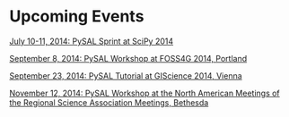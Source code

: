 Upcoming Events
===============

[July 10-11, 2014: PySAL Sprint at SciPy 2014](https://conference.scipy.org/scipy2014/schedule/presentation/1781/)

[September 8, 2014: PySAL Workshop at FOSS4G 2014,
Portland](https://2014.foss4g.org/schedule/workshops/#wshop-content-568)

[September 23, 2014: PySAL Tutorial at GIScience 2014,
Vienna](http://www.giscience.org/workshops_tutorials.html)

[November 12, 2014: PySAL Workshop at the North American Meetings of the
Regional Science Association Meetings,
Bethesda](http://www.narsc.org/newsite/?page_id=67)

